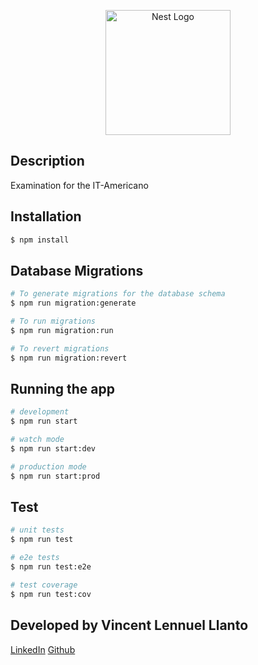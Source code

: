 <p align="center">
  <a href="http://nestjs.com/" target="blank"><img src="https://nestjs.com/img/logo-small.svg" width="200" alt="Nest Logo" /></a>
</p>

## Description

Examination for the IT-Americano

## Installation

```bash
$ npm install
```

## Database Migrations

```bash
# To generate migrations for the database schema
$ npm run migration:generate

# To run migrations
$ npm run migration:run

# To revert migrations
$ npm run migration:revert

```

## Running the app

```bash
# development
$ npm run start

# watch mode
$ npm run start:dev

# production mode
$ npm run start:prod
```

## Test

```bash
# unit tests
$ npm run test

# e2e tests
$ npm run test:e2e

# test coverage
$ npm run test:cov
```

## Developed by Vincent Lennuel Llanto

[LinkedIn](https://www.linkedin.com/in/vllanto/)
[Github](https://github.com/centavosx)
